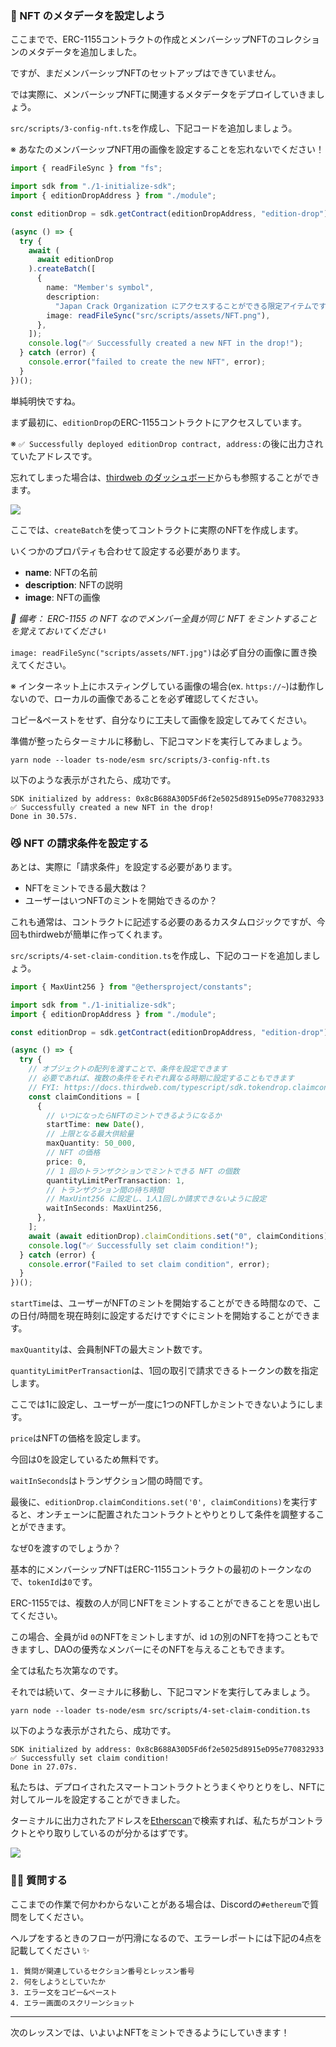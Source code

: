 ### 👾 NFT のメタデータを設定しよう

ここまでで、ERC-1155コントラクトの作成とメンバーシップNFTのコレクションのメタデータを追加しました。

ですが、まだメンバーシップNFTのセットアップはできていません。

では実際に、メンバーシップNFTに関連するメタデータをデプロイしていきましょう。

`src/scripts/3-config-nft.ts`を作成し、下記コードを追加しましょう。

※ あなたのメンバーシップNFT用の画像を設定することを忘れないでください！

```ts
import { readFileSync } from "fs";

import sdk from "./1-initialize-sdk";
import { editionDropAddress } from "./module";

const editionDrop = sdk.getContract(editionDropAddress, "edition-drop");

(async () => {
  try {
    await (
      await editionDrop
    ).createBatch([
      {
        name: "Member's symbol",
        description:
          "Japan Crack Organization にアクセスすることができる限定アイテムです",
        image: readFileSync("src/scripts/assets/NFT.png"),
      },
    ]);
    console.log("✅ Successfully created a new NFT in the drop!");
  } catch (error) {
    console.error("failed to create the new NFT", error);
  }
})();
```

単純明快ですね。

まず最初に、`editionDrop`のERC-1155コントラクトにアクセスしています。

※ `✅ Successfully deployed editionDrop contract, address:`の後に出力されていたアドレスです。

忘れてしまった場合は、[thirdweb のダッシュボード](https://thirdweb.com/dashboard)からも参照することができます。

![](/images/ETH-DAO/section-2/2_3_1.png)

ここでは、`createBatch`を使ってコントラクトに実際のNFTを作成します。

いくつかのプロパティも合わせて設定する必要があります。

- **name**: NFTの名前
- **description**: NFTの説明
- **image**: NFTの画像

_📝 備考： ERC-1155 の NFT なのでメンバー全員が同じ NFT をミントすることを覚えておいてください_

`image: readFileSync("scripts/assets/NFT.jpg")`は必ず自分の画像に置き換えてください。

※ インターネット上にホスティングしている画像の場合(ex. `https://~`)は動作しないので、ローカルの画像であることを必ず確認してください。

コピー&ペーストをせず、自分なりに工夫して画像を設定してみてください。

準備が整ったらターミナルに移動し、下記コマンドを実行してみましょう。

```
yarn node --loader ts-node/esm src/scripts/3-config-nft.ts
```

以下のような表示がされたら、成功です。

```
SDK initialized by address: 0x8cB688A30D5Fd6f2e5025d8915eD95e770832933
✅ Successfully created a new NFT in the drop!
Done in 30.57s.
```

### 😼 NFT の請求条件を設定する

あとは、実際に「請求条件」を設定する必要があります。

- NFTをミントできる最大数は？
- ユーザーはいつNFTのミントを開始できるのか？

これも通常は、コントラクトに記述する必要のあるカスタムロジックですが、今回もthirdwebが簡単に作ってくれます。

`src/scripts/4-set-claim-condition.ts`を作成し、下記のコードを追加しましょう。

```ts
import { MaxUint256 } from "@ethersproject/constants";

import sdk from "./1-initialize-sdk";
import { editionDropAddress } from "./module";

const editionDrop = sdk.getContract(editionDropAddress, "edition-drop");

(async () => {
  try {
    // オブジェクトの配列を渡すことで、条件を設定できます
    // 必要であれば、複数の条件をそれぞれ異なる時期に設定することもできます
    // FYI: https://docs.thirdweb.com/typescript/sdk.tokendrop.claimconditions#tokendropclaimconditions-property
    const claimConditions = [
      {
        // いつになったらNFTのミントできるようになるか
        startTime: new Date(),
        // 上限となる最大供給量
        maxQuantity: 50_000,
        // NFT の価格
        price: 0,
        // 1 回のトランザクションでミントできる NFT の個数
        quantityLimitPerTransaction: 1,
        // トランザクション間の待ち時間
        // MaxUint256 に設定し、1人1回しか請求できないように設定
        waitInSeconds: MaxUint256,
      },
    ];
    await (await editionDrop).claimConditions.set("0", claimConditions);
    console.log("✅ Successfully set claim condition!");
  } catch (error) {
    console.error("Failed to set claim condition", error);
  }
})();
```

`startTime`は、ユーザーがNFTのミントを開始することができる時間なので、この日付/時間を現在時刻に設定するだけですぐにミントを開始することができます。

`maxQuantity`は、会員制NFTの最大ミント数です。

`quantityLimitPerTransaction`は、1回の取引で請求できるトークンの数を指定します。

ここでは1に設定し、ユーザーが一度に1つのNFTしかミントできないようにします。

`price`はNFTの価格を設定します。

今回は0を設定しているため無料です。

`waitInSeconds`はトランザクション間の時間です。

最後に、`editionDrop.claimConditions.set('0', claimConditions)`を実行すると、オンチェーンに配置されたコントラクトとやりとりして条件を調整することができます。

なぜ0を渡すのでしょうか？

基本的にメンバーシップNFTはERC-1155コントラクトの最初のトークンなので、`tokenId`は`0`です。

ERC-1155では、複数の人が同じNFTをミントすることができることを思い出してください。

この場合、全員がid `0`のNFTをミントしますが、id `1`の別のNFTを持つこともできますし、DAOの優秀なメンバーにそのNFTを与えることもできます。

全ては私たち次第なのです。

それでは続いて、ターミナルに移動し、下記コマンドを実行してみましょう。

```
yarn node --loader ts-node/esm src/scripts/4-set-claim-condition.ts
```

以下のような表示がされたら、成功です。

```
SDK initialized by address: 0x8cB688A30D5Fd6f2e5025d8915eD95e770832933
✅ Successfully set claim condition!
Done in 27.07s.
```

私たちは、デプロイされたスマートコントラクトとうまくやりとりをし、NFTに対してルールを設定することができました。

ターミナルに出力されたアドレスを[Etherscan](https://sepolia.etherscan.io/)で検索すれば、私たちがコントラクトとやり取りしているのが分かるはずです。

![](/images/ETH-DAO/section-2/2_3_2.png)

### 🙋‍♂️ 質問する

ここまでの作業で何かわからないことがある場合は、Discordの`#ethereum`で質問をしてください。

ヘルプをするときのフローが円滑になるので、エラーレポートには下記の4点を記載してください ✨

```
1. 質問が関連しているセクション番号とレッスン番号
2. 何をしようとしていたか
3. エラー文をコピー&ペースト
4. エラー画面のスクリーンショット
```

---

次のレッスンでは、いよいよNFTをミントできるようにしていきます！
